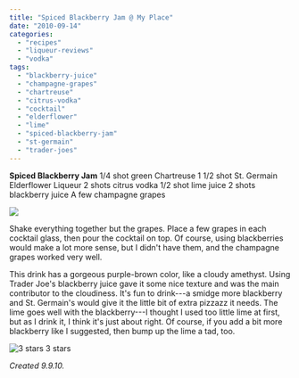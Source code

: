 ```yaml
---
title: "Spiced Blackberry Jam @ My Place"
date: "2010-09-14"
categories:
  - "recipes"
  - "liqueur-reviews"
  - "vodka"
tags:
  - "blackberry-juice"
  - "champagne-grapes"
  - "chartreuse"
  - "citrus-vodka"
  - "cocktail"
  - "elderflower"
  - "lime"
  - "spiced-blackberry-jam"
  - "st-germain"
  - "trader-joes"
---
```


**Spiced Blackberry Jam** 1/4 shot green Chartreuse 1 1/2 shot St. Germain Elderflower Liqueur 2 shots citrus vodka 1/2 shot lime juice 2 shots blackberry juice A few champagne grapes

![](http://www.thegourmez.com/gourmez/photos/spicedblackberryjam.JPG)

Shake everything together but the grapes. Place a few grapes in each cocktail glass, then pour the cocktail on top. Of course, using blackberries would make a lot more sense, but I didn't have them, and the champagne grapes worked very well.

This drink has a gorgeous purple-brown color, like a cloudy amethyst. Using Trader Joe's blackberry juice gave it some nice texture and was the main contributor to the cloudiness. It's fun to drink---a smidge more blackberry and St. Germain's would give it the little bit of extra pizzazz it needs. The lime goes well with the blackberry---I thought I used too little lime at first, but as I drink it, I think it's just about right. Of course, if you add a bit more blackberry like I suggested, then bump up the lime a tad, too.




<div class="caption">

![3 stars](http://s3.amazonaws.com/thegourmez-wpmedia/2009/02/rating_avocado1.gif "rating_avocado1") 3 stars</div>


_Created 9.9.10._
